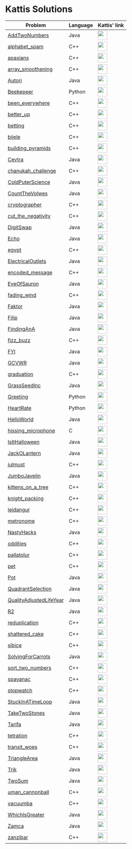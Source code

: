# Kattis Solutions

| Problem | Language | Kattis' link | 
| ------------- | ------------- | ------------- |
| [AddTwoNumbers](src/Java/AddTwoNumbers.java) | Java | [<img src="https://contest.ii.uib.no/bgopen/2021/logos/kattis.png" width="" height="30">](https://open.kattis.com/problems/addtwonumbers) 
| [alphabet_spam](src/C++/alphabet_spam.cpp)  | C++ | [<img src="https://contest.ii.uib.no/bgopen/2021/logos/kattis.png" width="" height="30">](https://open.kattis.com/problems/alphabetspam) |
| [apaxians](src/C++/apaxians.cpp)  | C++ | [<img src="https://contest.ii.uib.no/bgopen/2021/logos/kattis.png" width="" height="30">](https://open.kattis.com/problems/apaxiaaans) |
| [array_smoothening](src/C++/array_smoothening.cpp) | C++ | [<img src="https://contest.ii.uib.no/bgopen/2021/logos/kattis.png" width="" height="30">](https://open.kattis.com/problems/arraysmoothening) |
| [Autori](src/Java/Autori.java) | Java | [<img src="https://contest.ii.uib.no/bgopen/2021/logos/kattis.png" width="" height="30">](https://open.kattis.com/problems/autori) |
| [Beekepeer](src/Python/Beekepeer.py) | Python | [<img src="https://contest.ii.uib.no/bgopen/2021/logos/kattis.png" width="" height="30">](https://open.kattis.com/problems/beekeeper) |
| [been_everywhere](src/C++/been_everywhere.cpp) | C++ | [<img src="https://contest.ii.uib.no/bgopen/2021/logos/kattis.png" width="" height="30">](https://open.kattis.com/problems/everywhere) |
| [better_up](src/C++/better_up.cpp) | C++ | [<img src="https://contest.ii.uib.no/bgopen/2021/logos/kattis.png" width="" height="30">](https://open.kattis.com/problems/bettor) |
| [betting](src/C++/betting.cpp) | C++ | [<img src="https://contest.ii.uib.no/bgopen/2021/logos/kattis.png" width="" height="30">](https://open.kattis.com/problems/betting) |
| [bijele](src/C++/bijele.cpp) | C++ | [<img src="https://contest.ii.uib.no/bgopen/2021/logos/kattis.png" width="" height="30">](https://open.kattis.com/problems/bijele) |
| [building_pyramids](src/C++/building_pyramids.cpp) | C++ | [<img src="https://contest.ii.uib.no/bgopen/2021/logos/kattis.png" width="" height="30">](https://open.kattis.com/problems/pyramids) |
| [Cevtra](src/Java/Cevtra.java) | Java | [<img src="https://contest.ii.uib.no/bgopen/2021/logos/kattis.png" width="" height="30">](https://open.kattis.com/problems/cetvrta) |
| [chanukah_challenge](src/C++/chanukah_challenge.cc) | C++ | [<img src="https://contest.ii.uib.no/bgopen/2021/logos/kattis.png" width="" height="30">](https://open.kattis.com/problems/chanukah) |
| [ColdPuterScience](src/Java/ColdPuterScience.java) | Java | [<img src="https://contest.ii.uib.no/bgopen/2021/logos/kattis.png" width="" height="30">](https://open.kattis.com/problems/cold) |
| [CountTheVolwes](src/Java/CountTheVolwes.java) | Java |[<img src="https://contest.ii.uib.no/bgopen/2021/logos/kattis.png" width="" height="30">](https://open.kattis.com/problems/countthevowels) |
| [cryptographer](src/C++/cryptographer.cpp) | C++ | [<img src="https://contest.ii.uib.no/bgopen/2021/logos/kattis.png" width="" height="30">](https://open.kattis.com/problems/conundrum) |
| [cut_the_negativity](src/C++/cut_the_negativity.cpp) | C++ | [<img src="https://contest.ii.uib.no/bgopen/2021/logos/kattis.png" width="" height="30">](https://open.kattis.com/problems/cutthenegativity) |
| [DigitSwap](src/Java/DigitSwap.java) | Java | [<img src="https://contest.ii.uib.no/bgopen/2021/logos/kattis.png" width="" height="30">](https://open.kattis.com/problems/digitswap) |
| [Echo](src/Java/Echo.java) | Java | [<img src="https://contest.ii.uib.no/bgopen/2021/logos/kattis.png" width="" height="30">](https://open.kattis.com/problems/echoechoecho) |
| [egypt](src/C++/egypt.cpp) | C++ | [<img src="https://contest.ii.uib.no/bgopen/2021/logos/kattis.png" width="" height="30">](https://open.kattis.com/problems/egypt) |
| [ElectricalOutlets](src/Java/ElectricalOutlets.java) | Java | [<img src="https://contest.ii.uib.no/bgopen/2021/logos/kattis.png" width="" height="30">](https://open.kattis.com/problems/electricaloutlets) |
| [encoded_message](src/C++/encoded_message.cpp) | C++ | [<img src="https://contest.ii.uib.no/bgopen/2021/logos/kattis.png" width="" height="30">](https://open.kattis.com/problems/encodedmessage) |
| [EyeOfSauron](src/Java/EyeOfSauron.java) | Java | [<img src="https://contest.ii.uib.no/bgopen/2021/logos/kattis.png" width="" height="30">](https://open.kattis.com/problems/eyeofsauron) |
| [fading_wind](src/C++/fading_wind.cpp) | C++ | [<img src="https://contest.ii.uib.no/bgopen/2021/logos/kattis.png" width="" height="30">](https://open.kattis.com/problems/fadingwind) |
| [Faktor](src/Java/Faktor.java) | Java | [<img src="https://contest.ii.uib.no/bgopen/2021/logos/kattis.png" width="" height="30">](https://open.kattis.com/problems/faktor) |
| [Filip](src/Java/Filip.java) | Java | [<img src="https://contest.ii.uib.no/bgopen/2021/logos/kattis.png" width="" height="30">](https://open.kattis.com/problems/filip) |
| [FindingAnA](src/Java/FindingAnA.java) | Java | [<img src="https://contest.ii.uib.no/bgopen/2021/logos/kattis.png" width="" height="30">](https://open.kattis.com/problems/findingana) |
| [fizz_buzz](src/C++/fizz_buzz.cpp) | C++ | [<img src="https://contest.ii.uib.no/bgopen/2021/logos/kattis.png" width="" height="30">](https://open.kattis.com/problems/fizzbuzz) |
| [FYI](src/Java/FYI.java) | Java | [<img src="https://contest.ii.uib.no/bgopen/2021/logos/kattis.png" width="" height="30">](https://open.kattis.com/problems/fyi) |
| [GCVWR](src/Java/GCVWR.java) | Java | [<img src="https://contest.ii.uib.no/bgopen/2021/logos/kattis.png" width="" height="30">](https://open.kattis.com/problems/gcvwr) |
| [graduation](src/C++/graduation.cpp) | C++ | [<img src="https://contest.ii.uib.no/bgopen/2021/logos/kattis.png" width="" height="30">](https://open.kattis.com/problems/skolavslutningen) |
| [GrassSeedInc](src/Java/GrassSeedInc.java) | Java | [<img src="https://contest.ii.uib.no/bgopen/2021/logos/kattis.png" width="" height="30">](https://open.kattis.com/problems/grassseed) |
| [Greeting](src/Python/Greeting.py) | Python | [<img src="https://contest.ii.uib.no/bgopen/2021/logos/kattis.png" width="" height="30">](https://open.kattis.com/problems/greetingcard) |
| [HeartRate](src/Python/HeartRate.py) | Python | [<img src="https://contest.ii.uib.no/bgopen/2021/logos/kattis.png" width="" height="30">](https://open.kattis.com/problems/heartrate) |
| [HelloWorld](src/Java/HelloWorld.java) | Java | [<img src="https://contest.ii.uib.no/bgopen/2021/logos/kattis.png" width="" height="30">](https://open.kattis.com/problems/hello) |
| [hissing_microphone](src/C++/hissing_microphone.c) | C | [<img src="https://contest.ii.uib.no/bgopen/2021/logos/kattis.png" width="" height="30">](https://open.kattis.com/problems/hissingmicrophone) |
| [IsItHalloween](src/Java/IsItHalloween.java) | Java | [<img src="https://contest.ii.uib.no/bgopen/2021/logos/kattis.png" width="" height="30">](https://open.kattis.com/problems/isithalloween) |
| [JackOLantern](src/Java/JackOLantern.java) | Java | [<img src="https://contest.ii.uib.no/bgopen/2021/logos/kattis.png" width="" height="30">](https://open.kattis.com/problems/jackolanternjuxtaposition) |
| [julmust](src/C++/julmust.cpp) | C++ | [<img src="https://contest.ii.uib.no/bgopen/2021/logos/kattis.png" width="" height="30">](https://open.kattis.com/problems/julmust) |
| [JumboJavelin](src/Java/JumboJavelin.java) | Java | [<img src="https://contest.ii.uib.no/bgopen/2021/logos/kattis.png" width="" height="30">](https://open.kattis.com/problems/jumbojavelin) |
| [kittens_on_a_tree](src/C++/kittens_on_a_tree.cpp) | C++ | [<img src="https://contest.ii.uib.no/bgopen/2021/logos/kattis.png" width="" height="30">](https://open.kattis.com/problems/kitten) |
| [knight_packing](src/C++/knight_packing.cpp) | C++ | [<img src="https://contest.ii.uib.no/bgopen/2021/logos/kattis.png" width="" height="30">](https://open.kattis.com/problems/knightpacking) |
| [leidangur](src/C++/leidangur.cpp) | C++ | [<img src="https://contest.ii.uib.no/bgopen/2021/logos/kattis.png" width="" height="30">](https://open.kattis.com/problems/leidangur) |
| [metronome](src/C++/metronome.cpp) | C++ | [<img src="https://contest.ii.uib.no/bgopen/2021/logos/kattis.png" width="" height="30">](https://open.kattis.com/problems/metronome) |
| [NastyHacks](src/Java/NastyHacks.java) | Java | [<img src="https://contest.ii.uib.no/bgopen/2021/logos/kattis.png" width="" height="30">](https://open.kattis.com/problems/nastyhacks) |
| [oddities](src/C++/oddities.cpp) | C++ | [<img src="https://contest.ii.uib.no/bgopen/2021/logos/kattis.png" width="" height="30">](https://open.kattis.com/problems/oddities) |
| [pallatolur](src/C++/pallatolur.cpp) | C++ | [<img src="https://contest.ii.uib.no/bgopen/2021/logos/kattis.png" width="" height="30">](https://open.kattis.com/problems/watchlater) |
| [pet](src/C++/pet.cpp) | C++ | [<img src="https://contest.ii.uib.no/bgopen/2021/logos/kattis.png" width="" height="30">](https://open.kattis.com/problems/pet) |
| [Pot](src/Java/Pot.java) | Java | [<img src="https://contest.ii.uib.no/bgopen/2021/logos/kattis.png" width="" height="30">](https://open.kattis.com/problems/pot) |
| [QuadrantSelection](src/Java/QuadrantSelection.java) | Java | [<img src="https://contest.ii.uib.no/bgopen/2021/logos/kattis.png" width="" height="30">](https://open.kattis.com/problems/quadrant) |
| [QualityAdjustedLifeYear](src/Java/QualityAdjustedLifeYear.java) | Java | [<img src="https://contest.ii.uib.no/bgopen/2021/logos/kattis.png" width="" height="30">](https://open.kattis.com/problems/qaly) |
| [R2](src/Java/R2.java) | Java | [<img src="https://contest.ii.uib.no/bgopen/2021/logos/kattis.png" width="" height="30">](https://open.kattis.com/problems/r2) |
| [reduplication](src/C++/reduplication.cpp) | C++ | [<img src="https://contest.ii.uib.no/bgopen/2021/logos/kattis.png" width="" height="30">](https://open.kattis.com/problems/reduplikation) |
| [shattered_cake](src/C++/shattered_cake.cpp) | C++ | [<img src="https://contest.ii.uib.no/bgopen/2021/logos/kattis.png" width="" height="30">](https://open.kattis.com/problems/shatteredcake) |
| [sibice](src/C++/sibice.cpp) | C++ | [<img src="https://contest.ii.uib.no/bgopen/2021/logos/kattis.png" width="" height="30">](https://open.kattis.com/problems/sibice) |
| [SolvingForCarrots](src/Java/SolvingForCarrots.java) | Java | [<img src="https://contest.ii.uib.no/bgopen/2021/logos/kattis.png" width="" height="30">](https://open.kattis.com/problems/carrots) |
| [sort_two_numbers](src/C++/sort_two_numbers.cpp) | C++ | [<img src="https://contest.ii.uib.no/bgopen/2021/logos/kattis.png" width="" height="30">](https://open.kattis.com/problems/sorttwonumbers) |
| [spavanac](src/C++/spavanac.cpp) | C++ | [<img src="https://contest.ii.uib.no/bgopen/2021/logos/kattis.png" width="" height="30">](https://open.kattis.com/problems/spavanac) |
| [stopwatch](src/C++/stopwatch.cpp) | C++ | [<img src="https://contest.ii.uib.no/bgopen/2021/logos/kattis.png" width="" height="30">](https://open.kattis.com/problems/stopwatch) |
| [StuckInATimeLoop](src/Java/StuckInATimeLoop.java) | Java | [<img src="https://contest.ii.uib.no/bgopen/2021/logos/kattis.png" width="" height="30">](https://open.kattis.com/problems/timeloop) |
| [TakeTwoStones](src/Java/TakeTwoStones.java) | Java | [<img src="https://contest.ii.uib.no/bgopen/2021/logos/kattis.png" width="" height="30">](https://open.kattis.com/problems/twostones) |
| [Tarifa](src/Java/Tarifa.java) | Java | [<img src="https://contest.ii.uib.no/bgopen/2021/logos/kattis.png" width="" height="30">](https://open.kattis.com/problems/tarifa) |
| [tetration](src/C++/tetration.cpp) | C++ | [<img src="https://contest.ii.uib.no/bgopen/2021/logos/kattis.png" width="" height="30">](https://open.kattis.com/problems/tetration) |
| [transit_woes](src/C++/transit_woes.cc) | C++ | [<img src="https://contest.ii.uib.no/bgopen/2021/logos/kattis.png" width="" height="30">](https://open.kattis.com/problems/transitwoes) |
| [TriangleArea](src/Java/TriangleArea.java) | Java | [<img src="https://contest.ii.uib.no/bgopen/2021/logos/kattis.png" width="" height="30">](https://open.kattis.com/problems/triarea) |
| [Trik](src/Java/Trik.java) | Java | [<img src="https://contest.ii.uib.no/bgopen/2021/logos/kattis.png" width="" height="30">](https://open.kattis.com/problems/trik) |
| [TwoSum](src/Java/TwoSum.java) | Java | [<img src="https://contest.ii.uib.no/bgopen/2021/logos/kattis.png" width="" height="30">](https://open.kattis.com/problems/twosum) |
| [uman_cannonball](src/C++/uman_cannonball.cpp) | C++ | [<img src="https://contest.ii.uib.no/bgopen/2021/logos/kattis.png" width="" height="30">](https://open.kattis.com/problems/humancannonball) |
| [vacuumba](src/C++/vacuumba.cpp) | C++ | [<img src="https://contest.ii.uib.no/bgopen/2021/logos/kattis.png" width="" height="30">](https://open.kattis.com/problems/vacuumba) |
| [WhichIsGreater](src/Java/WhichIsGreater.java) | Java | [<img src="https://contest.ii.uib.no/bgopen/2021/logos/kattis.png" width="" height="30">](https://open.kattis.com/problems/whichisgreater) |
| [Zamca](src/Java/Zamca.java) | Java | [<img src="https://contest.ii.uib.no/bgopen/2021/logos/kattis.png" width="" height="30">](https://open.kattis.com/problems/zamka) |
| [zanzibar](src/C++/zanzibar.cpp) | C++ | [<img src="https://contest.ii.uib.no/bgopen/2021/logos/kattis.png" width="" height="30">](https://open.kattis.com/problems/zanzibar) |



